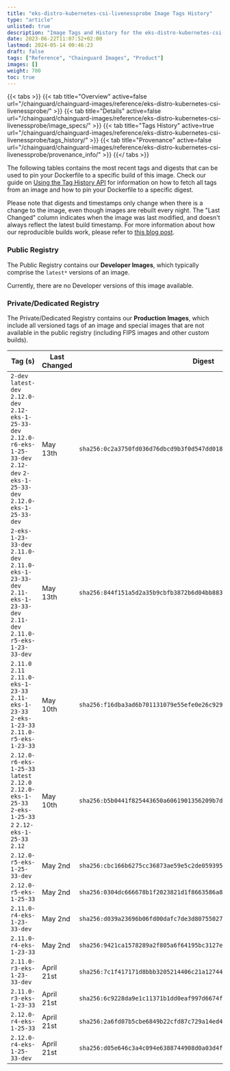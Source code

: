 ```yaml
---
title: "eks-distro-kubernetes-csi-livenessprobe Image Tags History"
type: "article"
unlisted: true
description: "Image Tags and History for the eks-distro-kubernetes-csi-livenessprobe Chainguard Image"
date: 2023-06-22T11:07:52+02:00
lastmod: 2024-05-14 00:46:23
draft: false
tags: ["Reference", "Chainguard Images", "Product"]
images: []
weight: 700
toc: true
---
```


{{< tabs >}}
{{< tab title="Overview" active=false url="/chainguard/chainguard-images/reference/eks-distro-kubernetes-csi-livenessprobe/" >}}
{{< tab title="Details" active=false url="/chainguard/chainguard-images/reference/eks-distro-kubernetes-csi-livenessprobe/image_specs/" >}}
{{< tab title="Tags History" active=true url="/chainguard/chainguard-images/reference/eks-distro-kubernetes-csi-livenessprobe/tags_history/" >}}
{{< tab title="Provenance" active=false url="/chainguard/chainguard-images/reference/eks-distro-kubernetes-csi-livenessprobe/provenance_info/" >}}
{{</ tabs >}}

The following tables contains the most recent tags and digests that can be used to pin your Dockerfile to a specific build of this image. Check our guide on [Using the Tag History API](/chainguard/chainguard-images/using-the-tag-history-api/) for information on how to fetch all tags from an image and how to pin your Dockerfile to a specific digest.

Please note that digests and timestamps only change when there is a change to the image, even though images are rebuilt every night. The "Last Changed" column indicates when the image was last modified, and doesn't always reflect the latest build timestamp. For more information about how our reproducible builds work, please refer to [this blog post](https://www.chainguard.dev/unchained/reproducing-chainguards-reproducible-image-builds).

### Public Registry
The Public Registry contains our **Developer Images**, which typically comprise the `latest*` versions of an image.

Currently, there are no Developer versions of this image available.

### Private/Dedicated Registry
The Private/Dedicated Registry contains our **Production Images**, which include all versioned tags of an image and special images that are not available in the public registry (including FIPS images and other custom builds).

| Tag (s)                                                                                                                                       | Last Changed | Digest                                                                    |
|-----------------------------------------------------------------------------------------------------------------------------------------------|--------------|---------------------------------------------------------------------------|
|  `2-dev` `latest-dev` `2.12.0-dev` `2.12-eks-1-25-33-dev` `2.12.0-r6-eks-1-25-33-dev` `2.12-dev` `2-eks-1-25-33-dev` `2.12.0-eks-1-25-33-dev` | May 13th     | `sha256:0c2a3750fd036d76dbcd9b3f0d547dd018eb5701e687ff0ac8cacde069a05138` |
|  `2-eks-1-23-33-dev` `2.11.0-dev` `2.11.0-eks-1-23-33-dev` `2.11-eks-1-23-33-dev` `2.11-dev` `2.11.0-r5-eks-1-23-33-dev`                      | May 13th     | `sha256:844f151a5d2a35b9cbfb3872b6d04bb8838b2597a68a654d61bdc4309fffea1c` |
|  `2.11.0` `2.11` `2.11.0-eks-1-23-33` `2.11-eks-1-23-33` `2-eks-1-23-33` `2.11.0-r5-eks-1-23-33`                                              | May 10th     | `sha256:f16dba3ad6b701131079e55efe0e26c929d0dec128597d2e94cabff4e605f69e` |
|  `2.12.0-r6-eks-1-25-33` `latest` `2.12.0` `2.12.0-eks-1-25-33` `2-eks-1-25-33` `2` `2.12-eks-1-25-33` `2.12`                                 | May 10th     | `sha256:b5b0441f825443650a6061901356209b7db3d7daf11917a56a38663736a74ec6` |
|  `2.12.0-r5-eks-1-25-33-dev`                                                                                                                  | May 2nd      | `sha256:cbc166b6275cc36873ae59e5c2de0593955798354564e7585bb8f4d547842a96` |
|  `2.12.0-r5-eks-1-25-33`                                                                                                                      | May 2nd      | `sha256:0304dc666678b1f2023821d1f8663586a8dbb94b8318e597c5803ad0270092e0` |
|  `2.11.0-r4-eks-1-23-33-dev`                                                                                                                  | May 2nd      | `sha256:d039a23696b06fd00dafc7de3d8075502789503478e397b505653de086cdf5a6` |
|  `2.11.0-r4-eks-1-23-33`                                                                                                                      | May 2nd      | `sha256:9421ca1578289a2f805a6f64195bc3127eb973a6fdbe5bcfc8c42dacd4758028` |
|  `2.11.0-r3-eks-1-23-33-dev`                                                                                                                  | April 21st   | `sha256:7c1f417171d8bbb3205214406c21a127445ba65f72bf09d0ab3de1990dc46b77` |
|  `2.11.0-r3-eks-1-23-33`                                                                                                                      | April 21st   | `sha256:6c9228da9e1c11371b1dd0eaf997d6674f18e6c9f3909ce0c4b6abf8be7dee4d` |
|  `2.12.0-r4-eks-1-25-33`                                                                                                                      | April 21st   | `sha256:2a6fd07b5cbe6849b22cfd87c729a14ed4066a7c4d8ba7ed7ecc3d2b380a14d8` |
|  `2.12.0-r4-eks-1-25-33-dev`                                                                                                                  | April 21st   | `sha256:d05e646c3a4c094e6388744908d0a03d4f4ffbc66e9defefb15e59a966c79424` |

